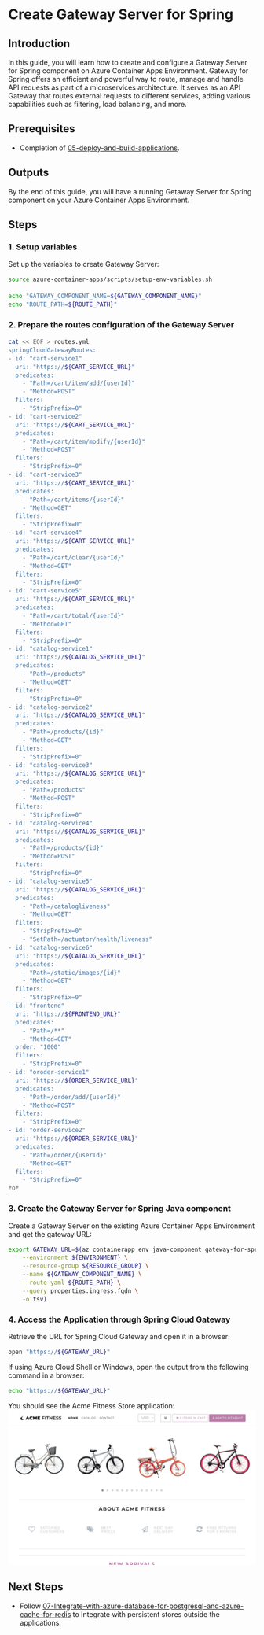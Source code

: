 # Create Gateway Server for Spring
## Introduction
In this guide, you will learn how to create and configure a Gateway Server for Spring component on Azure Container Apps Environment. Gateway for Spring offers an efficient and powerful way to route, manage and handle API requests as part of a microservices architecture. It serves as an API Gateway that routes external requests to different services, adding various capabilities such as filtering, load balancing, and more.

## Prerequisites
- Completion of [05-deploy-and-build-applications](./05-deploy-and-build-applications.md).

## Outputs
By the end of this guide, you will have a running Getaway Server for Spring component on your Azure Container Apps Environment.

## Steps

### 1. Setup variables
Set up the variables to create Gateway Server:
```bash
source azure-container-apps/scripts/setup-env-variables.sh

echo "GATEWAY_COMPONENT_NAME=${GATEWAY_COMPONENT_NAME}"
echo "ROUTE_PATH=${ROUTE_PATH}"
```

### 2. Prepare the routes configuration of the Gateway Server
```bash
cat << EOF > routes.yml
springCloudGatewayRoutes:
- id: "cart-service1"
  uri: "https://${CART_SERVICE_URL}"
  predicates:
    - "Path=/cart/item/add/{userId}"
    - "Method=POST"
  filters:
    - "StripPrefix=0"
- id: "cart-service2"
  uri: "https://${CART_SERVICE_URL}"
  predicates:
    - "Path=/cart/item/modify/{userId}"
    - "Method=POST"
  filters:
    - "StripPrefix=0"
- id: "cart-service3"
  uri: "https://${CART_SERVICE_URL}"
  predicates:
    - "Path=/cart/items/{userId}"
    - "Method=GET"
  filters:
    - "StripPrefix=0"
- id: "cart-service4"
  uri: "https://${CART_SERVICE_URL}"
  predicates:
    - "Path=/cart/clear/{userId}"
    - "Method=GET"
  filters:
    - "StripPrefix=0"
- id: "cart-service5"
  uri: "https://${CART_SERVICE_URL}"
  predicates:
    - "Path=/cart/total/{userId}"
    - "Method=GET"
  filters:
    - "StripPrefix=0"
- id: "catalog-service1"
  uri: "https://${CATALOG_SERVICE_URL}"
  predicates:
    - "Path=/products"
    - "Method=GET"
  filters:
    - "StripPrefix=0"
- id: "catalog-service2"
  uri: "https://${CATALOG_SERVICE_URL}"
  predicates:
    - "Path=/products/{id}"
    - "Method=GET"
  filters:
    - "StripPrefix=0"
- id: "catalog-service3"
  uri: "https://${CATALOG_SERVICE_URL}"
  predicates:
    - "Path=/products"
    - "Method=POST"
  filters:
    - "StripPrefix=0"
- id: "catalog-service4"
  uri: "https://${CATALOG_SERVICE_URL}"
  predicates:
    - "Path=/products/{id}"
    - "Method=POST"
  filters:
    - "StripPrefix=0"
- id: "catalog-service5"
  uri: "https://${CATALOG_SERVICE_URL}"
  predicates:
    - "Path=/catalogliveness"
    - "Method=GET"
  filters:
    - "StripPrefix=0"
    - "SetPath=/actuator/health/liveness"
- id: "catalog-service6"
  uri: "https://${CATALOG_SERVICE_URL}"
  predicates:
    - "Path=/static/images/{id}"
    - "Method=GET"
  filters:
    - "StripPrefix=0"
- id: "frontend"
  uri: "https://${FRONTEND_URL}"
  predicates:
    - "Path=/**"
    - "Method=GET"
  order: "1000"
  filters:
    - "StripPrefix=0"
- id: "oroder-service1"
  uri: "https://${ORDER_SERVICE_URL}"
  predicates:
    - "Path=/order/add/{userId}"
    - "Method=POST"
  filters:
    - "StripPrefix=0"
- id: "order-service2"
  uri: "https://${ORDER_SERVICE_URL}"
  predicates:
    - "Path=/order/{userId}"
    - "Method=GET"
  filters:
    - "StripPrefix=0"
EOF
```

### 3. Create the Gateway Server for Spring Java component
Create a Gateway Server on the existing Azure Container Apps Environment and get the gateway URL:
```bash
export GATEWAY_URL=$(az containerapp env java-component gateway-for-spring create \
    --environment ${ENVIRONMENT} \
    --resource-group ${RESOURCE_GROUP} \
    --name ${GATEWAY_COMPONENT_NAME} \
    --route-yaml ${ROUTE_PATH} \
    --query properties.ingress.fqdn \
    -o tsv)
```

### 4. Access the Application through Spring Cloud Gateway
Retrieve the URL for Spring Cloud Gateway and open it in a browser:
```bash
open "https://${GATEWAY_URL}"
```
If using Azure Cloud Shell or Windows, open the output from the following command in a browser:
```bash
echo "https://${GATEWAY_URL}"
```
You should see the Acme Fitness Store application:
![An image of the ACME Fitness Store Application homepage](../media/homepage.png)

## Next Steps

- Follow [07-Integrate-with-azure-database-for-postgresql-and-azure-cache-for-redis](./07-Integrate-with-azure-database-for-postgresql-and-azure-cache-for-redis.md) to Integrate with persistent stores outside the applications.

